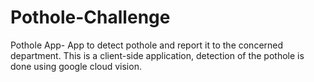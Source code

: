 # Pothole-Challenge
Pothole App- App to detect pothole and report it to the concerned department. This is a client-side application, detection of the pothole is done using google cloud vision.
